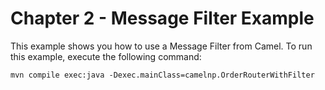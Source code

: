 Chapter 2 - Message Filter Example
==================================

This example shows you how to use a Message Filter from Camel. 
To run this example, execute the following command:

    mvn compile exec:java -Dexec.mainClass=camelnp.OrderRouterWithFilter


